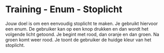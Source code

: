# Training - Enum - Stoplicht

Jouw doel is om een eenvoudig stoplicht te maken. Je gebruikt hiervoor een enum. De gebruiker kan op een knop drukken en dan wordt het volgende licht getoond. Je begint met rood, dan oranje en dan groen. Na groen komt weer rood. Je toont de gebruiker de huidge kleur van het stoplicht.
